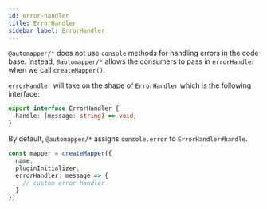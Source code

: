 ```yaml
---
id: error-handler
title: ErrorHandler
sidebar_label: ErrorHandler
---
```


`@automapper/*` does not use `console` methods for handling errors in the code base. Instead, `@automapper/*` allows the consumers to pass in `errorHandler` when we call `createMapper()`.

`errorHandler` will take on the shape of `ErrorHandler` which is the following interface:

```ts
export interface ErrorHandler {
  handle: (message: string) => void;
}
```

By default, `@automapper/*` assigns `console.error` to `ErrorHandler#handle`.

```ts
const mapper = createMapper({
  name,
  pluginInitializer,
  errorHandler: message => {
    // custom error handler
  }
})
```
